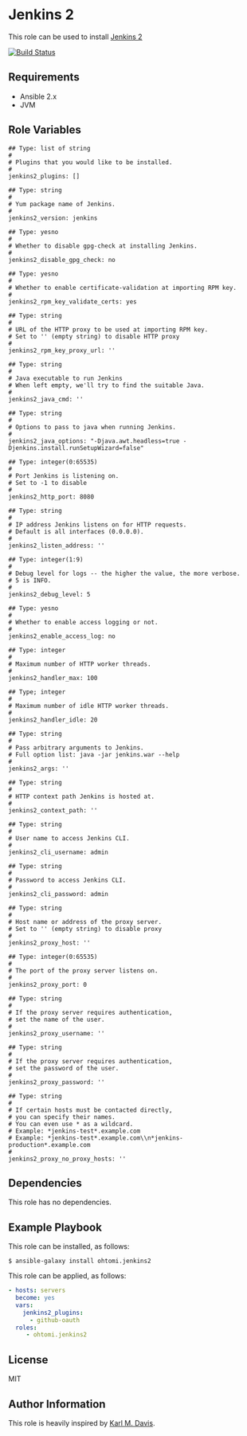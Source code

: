 Jenkins 2
=========

This role can be used to install [Jenkins 2](https://jenkins.io/2.0/)

[![Build Status](https://travis-ci.org/ohtomi/ansible-role-jenkins2.svg?branch=master)](https://travis-ci.org/ohtomi/ansible-role-jenkins2)

Requirements
------------

- Ansible 2.x
- JVM

Role Variables
--------------

```
## Type: list of string
#
# Plugins that you would like to be installed.
#
jenkins2_plugins: []

## Type: string
#
# Yum package name of Jenkins.
#
jenkins2_version: jenkins

## Type: yesno
#
# Whether to disable gpg-check at installing Jenkins.
#
jenkins2_disable_gpg_check: no

## Type: yesno
#
# Whether to enable certificate-validation at importing RPM key.
#
jenkins2_rpm_key_validate_certs: yes

## Type: string
#
# URL of the HTTP proxy to be used at importing RPM key.
# Set to '' (empty string) to disable HTTP proxy
#
jenkins2_rpm_key_proxy_url: ''

## Type: string
#
# Java executable to run Jenkins
# When left empty, we'll try to find the suitable Java.
#
jenkins2_java_cmd: ''

## Type: string
#
# Options to pass to java when running Jenkins.
#
jenkins2_java_options: "-Djava.awt.headless=true -Djenkins.install.runSetupWizard=false"

## Type: integer(0:65535)
#
# Port Jenkins is listening on.
# Set to -1 to disable
#
jenkins2_http_port: 8080

## Type: string
#
# IP address Jenkins listens on for HTTP requests.
# Default is all interfaces (0.0.0.0).
#
jenkins2_listen_address: ''

## Type: integer(1:9)
#
# Debug level for logs -- the higher the value, the more verbose.
# 5 is INFO.
#
jenkins2_debug_level: 5

## Type: yesno
#
# Whether to enable access logging or not.
#
jenkins2_enable_access_log: no

## Type: integer
#
# Maximum number of HTTP worker threads.
#
jenkins2_handler_max: 100

## Type; integer
#
# Maximum number of idle HTTP worker threads.
#
jenkins2_handler_idle: 20

## Type: string
#
# Pass arbitrary arguments to Jenkins.
# Full option list: java -jar jenkins.war --help
#
jenkins2_args: ''

## Type: string
#
# HTTP context path Jenkins is hosted at.
#
jenkins2_context_path: ''

## Type: string
#
# User name to access Jenkins CLI.
#
jenkins2_cli_username: admin

## Type: string
#
# Password to access Jenkins CLI.
#
jenkins2_cli_password: admin

## Type: string
#
# Host name or address of the proxy server.
# Set to '' (empty string) to disable proxy
#
jenkins2_proxy_host: ''

## Type: integer(0:65535)
#
# The port of the proxy server listens on.
#
jenkins2_proxy_port: 0

## Type: string
#
# If the proxy server requires authentication,
# set the name of the user.
#
jenkins2_proxy_username: ''

## Type: string
#
# If the proxy server requires authentication,
# set the password of the user.
#
jenkins2_proxy_password: ''

## Type: string
#
# If certain hosts must be contacted directly,
# you can specify their names.
# You can even use * as a wildcard.
# Example: *jenkins-test*.example.com
# Example: *jenkins-test*.example.com\\n*jenkins-production*.example.com
#
jenkins2_proxy_no_proxy_hosts: ''
```

Dependencies
------------

This role has no dependencies.

Example Playbook
----------------

This role can be installed, as follows:

`$ ansible-galaxy install ohtomi.jenkins2`

This role can be applied, as follows:

```yaml
- hosts: servers
  become: yes
  vars:
    jenkins2_plugins:
      - github-oauth
  roles:
     - ohtomi.jenkins2
```

License
-------

MIT

Author Information
------------------

This role is heavily inspired by [Karl M. Davis](https://github.com/karlmdavis/ansible-jenkins2).
